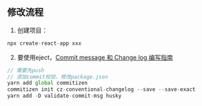 ## 修改流程

1. 创建项目：
```js
npx create-react-app xxx
```
2. 要使用eject，[Commit message 和 Change log 编写指南](http://www.ruanyifeng.com/blog/2016/01/commit_message_change_log.html)
```js
// 需要先push
// 添加commit校验，修改package.json
yarn add global commitizen
commitizen init cz-conventional-changelog --save --save-exact
yarn add -D validate-commit-msg husky
```
